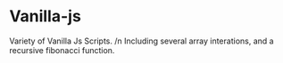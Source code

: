 # Vanilla-js
Variety of Vanilla Js Scripts. /n
Including several array interations, and a recursive fibonacci function.
